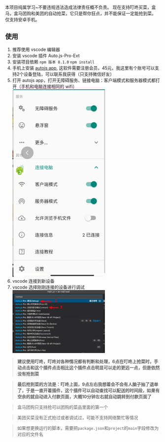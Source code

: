 本项目纯属学习~不要违规违法造成法律责任概不负责。
现在支持叮咚买菜，盒马，盒马团购和美团的自动抢菜，它只是帮你狂点，并不能保证一定能抢到菜。
仅支持安卓手机。

## 使用

1. 推荐使用 vscode 编辑器
2. 安装 vscode 插件 Auto.js-Pro-Ext
3. 安装项目依赖
   `npm 版本 8.1.0`
   `npm install`
4. 手机上安装 [autojs app](https://autojspro-apk-1252460104.cos.ap-guangzhou.myqcloud.com/autojspro8.0-latest.apk), 这软件需要注册会员，45元，我这里有个账号可以支持2个设备登陆，可以联系我获得（只支持微信好友）
5. 打开 autojs app，打开无障碍服务、链接电脑：客户端模式和服务器模式都打开（手机和电脑连接相同的 wifi）
   <img src="./assets/autojs.png" width="300">
6. vscode 连接到新设备
7. vscode 选择刚刚连接的设备进行调试
   <img src="./assets/vscode-autojs.jpeg" width="300">

> __建议使用叮咚，叮咚对各种情况都有判断和处理，6点在叮咚上抢菜时，手动点击和这个插件点击相比这个插件点击明显可以走的更远一点，但是依然没有抢到菜__

> __最后抢到菜的方法是：叮咚上面，9点左右我想着会不会有人脑子抽了退单了，于是一直开着插件，这个插件可以自动查找可以配送的时间段，如果有空余的就自动进入付款页面，大概10分钟左右就自动跳转到付款页面了__

> 盒马团购只支持抢可以团购的菜品里面的第一个

> 美团买菜没有正式抢过或者调试过，可能不支持网络繁忙等情况

> 如果想更换运行的脚本，需要把`package.json`和`project`的`main`字段修改为对应的文件名